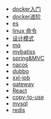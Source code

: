 <!-- docs/_sidebar.md -->

* [docker入门](docker/docker01.md)
* [docker进阶](docker/docker02.md)
* [es](es/es.md)
* [linux 命令](linux/linux.md)
* [设计模式]()
* [mq]()
* [mybatiss]()
* [spring&MVC]()
* [nacos]()
* [dubbo]()
* [xxl-job]()
* [gateway]()
* [React]()
* [copy-to-use]()
* [mysql]()
* [redis]()

